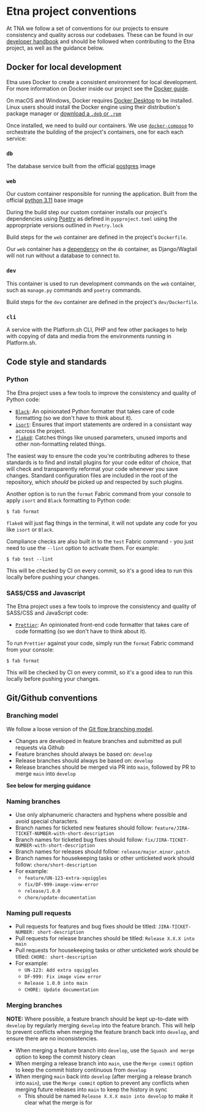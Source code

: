 # Etna project conventions

At TNA we follow a set of conventions for our projects to ensure consistency and quality across our codebases. These can be found in our [developer handbook](https://nationalarchives.github.io/developer-handbook/) and should be followed when contributing to the Etna project, as well as the guidance below.

## Docker for local development

Etna uses Docker to create a consistent environment for local development.
For more information on Docker inside our project see the [Docker guide](docker.md).

On macOS and Windows, Docker requires [Docker
Desktop](https://www.docker.com/products/docker-desktop) to be installed. Linux
users should install the Docker engine using their distribution's package
manager or [download a `.deb` or
`.rpm`](https://docs.docker.com/engine/install/)

Once installed, we need to build our containers. We use
[`docker-compose`](https://docs.docker.com/compose/) to orchestrate the
building of the project's containers, one for each each service:

### `db`

The database service built from the official [postgres](https://hub.docker.com/_/postgres/) image

### `web`

Our custom container responsible for running the application. Built from the
official [python 3.11](https://hub.docker.com/_/python/) base image

During the build step our custom container installs our project's dependencies
using [Poetry](https://python-poetry.org) as defined in `pypproject.toml` using the approprpriate versions outlined in `Poetry.lock`

Build steps for the `web` container are defined in the project's `Dockerfile`.

Our `web` container has a [dependency](https://docs.docker.com/compose/compose-file/compose-file-v3/#depends_on) on the `db` container, as Django/Wagtail will not run without a database to connect to.

### `dev`

This container is used to run development commands on the `web` container, such as `manage.py` commands and `poetry` commands.

Build steps for the `dev` container are defined in the project's `dev/Dockerfile`.

### `cli`

A service with the Platform.sh CLI, PHP and few other packages to help with copying of data and media from the environments running in Platform.sh.

## Code style and standards

### Python

The Etna project uses a few tools to improve the consistency and quality of Python code:

- [``Black``](https://black.readthedocs.io/en/stable/): An opinionated Python formatter that takes care of code formatting (so we don't have to think about it).
- [``isort``](https://pycqa.github.io/isort/): Ensures that import statements are ordered in a consistant way accross the project.
- [``flake8``](https://flake8.pycqa.org/en/stable/): Catches things like unused parameters, unused imports and other non-formatting related things.

The easiest way to ensure the code you're contributing adheres to these standards is to find and install plugins for your code editor of choice, that will check and transparently reformat your code whenever you save changes. Standard configuration files are included in the root of the repository, which *should* be picked up and respected by such plugins.

Another option is to run the `format` Fabric command from your console to apply `isort` and `Black` formatting to Python code:

```console
$ fab format
```

`flake8` will just flag things in the terminal, it will not update any code for you like `isort` or `Black`.

Compliance checks are also built in to the `test` Fabric command - you just need to use the ``--lint`` option to activate them. For example:

```console
$ fab test --lint
```

This will be checked by CI on every commit, so it's a good idea to run this locally before pushing your changes.

### SASS/CSS and Javascript

The Etna project uses a few tools to improve the consistency and quality of SASS/CSS and JavaScript code:

- [``Prettier``](https://prettier.io/): An opinionated front-end code formatter that takes care of code formatting (so we don't have to think about it).

To run `Prettier` against your code, simply run the `format` Fabric command from your console:

```console
$ fab format
```

This will be checked by CI on every commit, so it's a good idea to run this locally before pushing your changes.

## Git/Github conventions

### Branching model

We follow a loose version of the [Git flow branching model](https://nvie.com/posts/a-successful-git-branching-model/).

- Changes are developed in feature branches and submitted as pull requests via Github
- Feature branches should always be based on: `develop`
- Release branches should always be based on: `develop`
- Release branches should be merged via PR into `main`, followed by PR to merge `main` into `develop`

**See below for merging guidance**

### Naming branches

- Use only alphanumeric characters and hyphens where possible and avoid special characters.
- Branch names for ticketed new features should follow: `feature/JIRA-TICKET-NUMBER-with-short-description`
- Branch names for ticketed bug fixes should follow: `fix/JIRA-TICKET-NUMBER-with-short-description`
- Branch names for releases should follow: `release/major.minor.patch`
- Branch names for housekeeping tasks or other unticketed work should follow: `chore/short-description`
- For example:
    - `feature/UN-123-extra-squiggles`
    - `fix/DF-999-image-view-error`
    - `release/1.0.0`
    - `chore/update-documentation`

### Naming pull requests

- Pull requests for features and bug fixes should be titled: `JIRA-TICKET-NUMBER: short-description`
- Pull requests for release branches should be titled: `Release X.X.X into main`
- Pull requests for housekeeping tasks or other unticketed work should be titled: `CHORE: short-description`
- For example:
    - `UN-123: Add extra squiggles`
    - `DF-999: Fix image view error`
    - `Release 1.0.0 into main`
    - `CHORE: Update documentation`

### Merging branches

**NOTE:** Where possible, a feature branch should be kept up-to-date with `develop` by regularly merging `develop` into the feature branch. This will help to prevent conflicts when merging the feature branch back into `develop`, and ensure there are no inconsistencies.

- When merging a feature branch into `develop`, use the `Squash and merge` option to keep the commit history clean
- When merging a release branch into `main`, use the `Merge commit` option to keep the commit history continuous from `develop`
- When merging `main` back into `develop` (after merging a release branch into `main`), use the `Merge commit` option to prevent any conflicts when merging future releases into `main` to keep the history in sync
    - This should be named `Release X.X.X main into develop` to make it clear what the merge is for